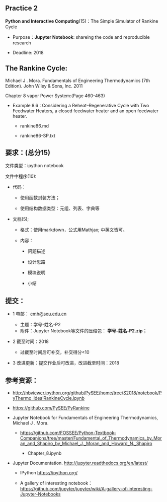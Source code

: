 ## Practice 2

**Python and Interactive Computing**(15)：The Simple Simulator of Rankine Cycle 
  
* Purpose：**Jupyter Notebook**: shareing the code and reproducible research

* Deadline: 2018

## The Rankine Cycle: 

Michael J . Mora. Fundamentals of Engineering Thermodynamics (7th Edition).  John Wiley & Sons, Inc. 2011

Chapter 8 vapor Power System:(Page 460-463)

* Example 8.6 : Considering a Reheat–Regenerative Cycle with Two Feedwater Heaters, a closed feedwater heater and an open feedwater heater. 

  * rankine86.md 

  * rankine86-SP.txt

## 要求：(总分15)

文件类型：ipython notebook
    
文件中程序(10):
    
*  代码：
  
   * 使用函数封装方法；
         
   * 使用结构数据类型：元组、列表、字典等
       
* 文档(5);   
    
    * 格式：使用markdown，公式用Mathjax; 中英文皆可。

    * 内容：

      * 问题描述
        
      * 设计思路
        
      *  模块说明
        
      *  小结 

## 提交：

* 1 电邮： cmh@seu.edu.cn
   
  * 主题：学号-姓名-P2
  * 附件：Jupyter Notebook等文件的压缩包： **学号-姓名-P2.zip**；

* 2 截至时间：2018
  
  * 过截至时间后可补交，补交得分<10

* 3 改进更新：提交作业后可改进，改进截至时间：2018

## 参考资源：

*  http://nbviewer.ipython.org/github/PySEE/home/tree/S2018/notebook/PyThermo_IdealRankineCycle.ipynb
 
*  https://github.com/PySEE/PyRankine

*  Jupyter Notebook for Fundamentals of Engineering Thermodynamics, Michael J . Mora. 

   * https://github.com/FOSSEE/Python-Textbook-Companions/tree/master/Fundamental_of_Thermodynamics_by_Moran_and_Shapiro_by_Michael_J._Moran_and_Howard_N._Shapiro
   
     * Chapter_8.ipynb

* Jupyter Documentation. http://jupyter.readthedocs.org/en/latest/
    
    * IPython https://ipython.org/
    
    * A gallery of interesting notebook：https://github.com/jupyter/jupyter/wiki/A-gallery-of-interesting-Jupyter-Notebooks



  

